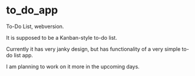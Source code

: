 # to_do_app
To-Do List, webversion.

It is supposed to be a Kanban-style to-do list.

Currently it has very janky design, but has functionality of a very simple to-do list app.

I am planning to work on it more in the upcoming days.
